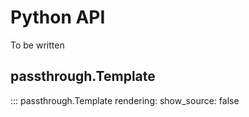 # Python API

To be written

## passthrough.Template
::: passthrough.Template
    rendering:
        show_source: false